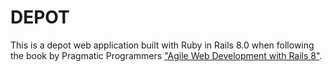 # DEPOT

This is a depot web application built with Ruby in Rails 8.0 when following the book by Pragmatic Programmers ["Agile Web Development with Rails 8"](https://pragprog.com/titles/rails8/agile-web-development-with-rails-8/).
